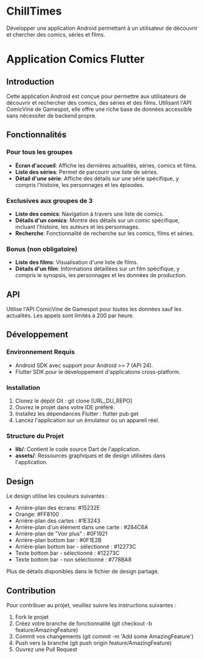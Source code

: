 # ChillTimes
Développer une application Android permettant à un utilisateur de découvrir et chercher des comics, séries et films.

<h1>Application Comics Flutter</h1>

<h2>Introduction</h2>
<p>Cette application Android est conçue pour permettre aux utilisateurs de découvrir et rechercher des comics, des séries et des films. Utilisant l'API ComicVine de Gamespot, elle offre une riche base de données accessible sans nécessiter de backend propre.</p>

<h2>Fonctionnalités</h2>
<h3>Pour tous les groupes</h3>
<ul>
    <li><strong>Écran d'accueil</strong>: Affiche les dernières actualités, séries, comics et films.</li>
    <li><strong>Liste des séries</strong>: Permet de parcourir une liste de séries.</li>
    <li><strong>Détail d'une série</strong>: Affiche des détails sur une série spécifique, y compris l'histoire, les personnages et les épisodes.</li>
</ul>

<h3>Exclusives aux groupes de 3</h3>
<ul>
    <li><strong>Liste des comics</strong>: Navigation à travers une liste de comics.</li>
    <li><strong>Détails d'un comics</strong>: Montre des détails sur un comic spécifique, incluant l'histoire, les auteurs et les personnages.</li>
    <li><strong>Recherche</strong>: Fonctionnalité de recherche sur les comics, films et séries.</li>
</ul>

<h3>Bonus (non obligatoire)</h3>
<ul>
    <li><strong>Liste des films</strong>: Visualisation d'une liste de films.</li>
    <li><strong>Détails d'un film</strong>: Informations détaillées sur un film spécifique, y compris le synopsis, les personnages et les données de production.</li>
</ul>

<h2>API</h2>
<p>Utilise l'API ComicVine de Gamespot pour toutes les données sauf les actualités. Les appels sont limités à 200 par heure.</p>

<h2>Développement</h2>
<h3>Environnement Requis</h3>
<ul>
    <li>Android SDK avec support pour Android >= 7 (API 24).</li>
    <li>Flutter SDK pour le développement d'applications cross-platform.</li>
</ul>

<h3>Installation</h3>
<ol>
    <li>Clonez le dépôt Git : <span class="code">git clone [URL_DU_REPO]</span></li>
    <li>Ouvrez le projet dans votre IDE préféré.</li>
    <li>Installez les dépendances Flutter : <span class="code">flutter pub get</span></li>
    <li>Lancez l'application sur un émulateur ou un appareil réel.</li>
</ol>

<h3>Structure du Projet</h3>
<ul>
    <li><strong>lib/</strong>: Contient le code source Dart de l'application.</li>
    <li><strong>assets/</strong>: Ressources graphiques et de design utilisées dans l'application.</li>
</ul>

<h2>Design</h2>
<p>Le design utilise les couleurs suivantes :</p>
<ul>
    <li>Arrière-plan des écrans: <span class="code">#15232E</span></li>
    <li>Orange: <span class="orange">#FF8100</span></li>
    <li>Arrière-plan des cartes : #1E3243</li>
    <li>Arrière-plan d'un élément dans une carte : #284C6A</li>
    <li>Arrière-plan de "Voir plus" : #0F1921</li>
    <li>Arrière-plan bottom bar : #0F1E2B</li>
    <li>Arrière-plan bottom bar - sélectionné : #12273C</li>
    <li>Texte bottom bar - sélectionné : #12273C</li>
    <li>Texte bottom bar - non sélectionné : #778BA8</li>

</ul>
<p>Plus de détails disponibles dans le fichier de design partagé.</p>

<h2>Contribution</h2>
<p>Pour contribuer au projet, veuillez suivre les instructions suivantes :</p>
<ol>
    <li>Fork le projet</li>
    <li>Créez votre branche de fonctionnalité (<span class="code">git checkout -b feature/AmazingFeature</span>)</li>
    <li>Commit vos changements (<span class="code">git commit -m 'Add some AmazingFeature'</span>)</li>
    <li>Push vers la branche (<span class="code">git push origin feature/AmazingFeature</span>)</li>
    <li>Ouvrez une Pull Request</li>
</ol>
